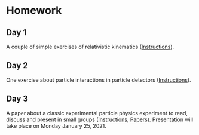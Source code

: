 # Homework

## Day 1

A couple of simple exercises of relativistic kinematics ([Instructions](Delmastro_ESIPAP2021_H1_Exercises.pdf)).

## Day 2

One exercise about particle interactions in particle detectors ([Instructions](Delmastro_ESIPAP2021_H2_Exercises.pdf)).

## Day 3

A paper about a classic experimental particle physics experiment to read, discuss and present in small groups ([Instructions](Delmastro_ESIPAP2021_H3_Papers.pdf), [Papers](./Papers/)). Presentation will take place on Monday January 25, 2021.

